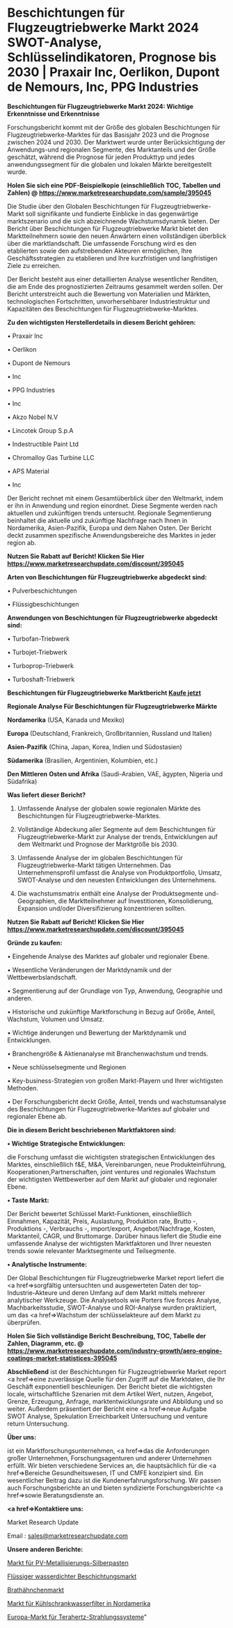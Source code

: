 # Beschichtungen für Flugzeugtriebwerke Markt 2024 SWOT-Analyse, Schlüsselindikatoren, Prognose bis 2030 | Praxair Inc, Oerlikon, Dupont de Nemours, Inc, PPG Industries

<strong>Beschichtungen für Flugzeugtriebwerke Markt 2024: Wichtige Erkenntnisse und Erkenntnisse</strong>

Forschungsbericht kommt mit der Größe des globalen Beschichtungen für Flugzeugtriebwerke-Marktes für das Basisjahr 2023 und die Prognose zwischen 2024 und 2030. Der Marktwert wurde unter Berücksichtigung der Anwendungs-und regionalen Segmente, des Marktanteils und der Größe geschätzt, während die Prognose für jeden Produkttyp und jedes anwendungssegment für die globalen und lokalen Märkte bereitgestellt wurde.

<strong>Holen Sie sich eine PDF-Beispielkopie (einschließlich TOC, Tabellen und Zahlen) @
</strong><strong><a href=https://www.marketresearchupdate.com/sample/395045><strong>https://www.marketresearchupdate.com/sample/395045</u></font></a></strong></strong>

Die Studie über den Globalen Beschichtungen für Flugzeugtriebwerke-Markt soll signifikante und fundierte Einblicke in das gegenwärtige marktszenario und die sich abzeichnende Wachstumsdynamik bieten. Der Bericht über Beschichtungen für Flugzeugtriebwerke Markt bietet den Marktteilnehmern sowie den neuen Anwärtern einen vollständigen überblick über die marktlandschaft. Die umfassende Forschung wird es den etablierten sowie den aufstrebenden Akteuren ermöglichen, Ihre Geschäftsstrategien zu etablieren und Ihre kurzfristigen und langfristigen Ziele zu erreichen.

Der Bericht besteht aus einer detaillierten Analyse wesentlicher Renditen, die am Ende des prognostizierten Zeitraums gesammelt werden sollen. Der Bericht unterstreicht auch die Bewertung von Materialien und Märkten, technologischen Fortschritten, unvorhersehbarer Industriestruktur und Kapazitäten des Beschichtungen für Flugzeugtriebwerke-Marktes.

<strong>Zu den wichtigsten Herstellerdetails in diesem Bericht gehören:</strong>

• Praxair Inc

• Oerlikon

• Dupont de Nemours

• Inc

• PPG Industries

• Inc

• Akzo Nobel N.V

• Lincotek Group S.p.A

• Indestructible Paint Ltd

• Chromalloy Gas Turbine LLC

• APS Material

• Inc

Der Bericht rechnet mit einem Gesamtüberblick über den Weltmarkt, indem er ihn in Anwendung und region einordnet. Diese Segmente werden nach aktuellen und zukünftigen trends untersucht. Regionale Segmentierung beinhaltet die aktuelle und zukünftige Nachfrage nach Ihnen in Nordamerika, Asien-Pazifik, Europa und dem Nahen Osten. Der Bericht deckt zusammen spezifische Anwendungsbereiche des Marktes in jeder region ab.

<strong>Nutzen Sie Rabatt auf Bericht! Klicken Sie Hier
</strong><strong><a href=https://www.marketresearchupdate.com/discount/395045>https://www.marketresearchupdate.com/discount/395045</b></u></font></strong></a>

<strong>Arten von Beschichtungen für Flugzeugtriebwerke abgedeckt sind:</strong>

• Pulverbeschichtungen

• Flüssigbeschichtungen

<strong>Anwendungen von Beschichtungen für Flugzeugtriebwerke abgedeckt sind:</strong>

• Turbofan-Triebwerk

• Turbojet-Triebwerk

• Turboprop-Triebwerk

• Turboshaft-Triebwerk

<strong>Beschichtungen für Flugzeugtriebwerke Marktbericht <a href=https://www.marketresearchupdate.com/buynow/395045>Kaufe jetzt</a></strong>

<strong>Regionale Analyse Für Beschichtungen für Flugzeugtriebwerke Märkte</strong>

<strong>Nordamerika</strong> (USA, Kanada und Mexiko)

<strong>Europa</strong> (Deutschland, Frankreich, Großbritannien, Russland und Italien)

<strong>Asien-Pazifik</strong> (China, Japan, Korea, Indien und Südostasien)

<strong>Südamerika</strong> (Brasilien, Argentinien, Kolumbien, etc.)

<strong>Den Mittleren</strong> <strong>Osten und Afrika</strong> (Saudi-Arabien, VAE, ägypten, Nigeria und Südafrika)

<strong>Was liefert dieser Bericht?</strong>

1. Umfassende Analyse der globalen sowie regionalen Märkte des Beschichtungen für Flugzeugtriebwerke-Marktes.

2. Vollständige Abdeckung aller Segmente auf dem Beschichtungen für Flugzeugtriebwerke-Markt zur Analyse der trends, Entwicklungen auf dem Weltmarkt und Prognose der Marktgröße bis 2030.

3. Umfassende Analyse der im globalen Beschichtungen für Flugzeugtriebwerke-Markt tätigen Unternehmen. Das Unternehmensprofil umfasst die Analyse von Produktportfolio, Umsatz, SWOT-Analyse und den neuesten Entwicklungen des Unternehmens.

4. Die wachstumsmatrix enthält eine Analyse der Produktsegmente und-Geographien, die Marktteilnehmer auf Investitionen, Konsolidierung, Expansion und/oder Diversifizierung konzentrieren sollten.

<strong>Nutzen Sie Rabatt auf Bericht! Klicken Sie Hier
</strong><strong><a href=https://www.marketresearchupdate.com/discount/395045>https://www.marketresearchupdate.com/discount/395045</b></u></font></strong></a>

<strong>Gründe zu kaufen:</strong>

• Eingehende Analyse des Marktes auf globaler und regionaler Ebene.

• Wesentliche Veränderungen der Marktdynamik und der Wettbewerbslandschaft.

• Segmentierung auf der Grundlage von Typ, Anwendung, Geographie und anderen.

• Historische und zukünftige Marktforschung in Bezug auf Größe, Anteil, Wachstum, Volumen und Umsatz.

• Wichtige änderungen und Bewertung der Marktdynamik und Entwicklungen.

• Branchengröße &amp; Aktienanalyse mit Branchenwachstum und trends.

• Neue schlüsselsegmente und Regionen

• Key-business-Strategien von großen Markt-Playern und Ihrer wichtigsten Methoden.

• Der Forschungsbericht deckt Größe, Anteil, trends und wachstumsanalyse des Beschichtungen für Flugzeugtriebwerke-Marktes auf globaler und regionaler Ebene ab.

<strong>Die in diesem Bericht beschriebenen Marktfaktoren sind:</strong>

<strong>• Wichtige Strategische Entwicklungen:</strong>

die Forschung umfasst die wichtigsten strategischen Entwicklungen des Marktes, einschließlich f&amp;E, M&amp;A, Vereinbarungen, neue Produkteinführung, Kooperationen,Partnerschaften, joint ventures und regionales Wachstum der wichtigsten Wettbewerber auf dem Markt auf globaler und regionaler Ebene.

<strong>• Taste Markt:</strong>

Der Bericht bewertet Schlüssel Markt-Funktionen, einschließlich Einnahmen, Kapazität, Preis, Auslastung, Produktion rate, Brutto -, Produktions -, Verbrauchs -, import/export, Angebot/Nachfrage, Kosten, Marktanteil, CAGR, und Bruttomarge. Darüber hinaus liefert die Studie eine umfassende Analyse der wichtigsten Marktfaktoren und Ihrer neuesten trends sowie relevanter Marktsegmente und Teilsegmente.

<strong>• Analytische Instrumente:</strong>

Der Global Beschichtungen für Flugzeugtriebwerke Market report liefert die <a href=>sorgf</a>ältig untersuchten und ausgewerteten Daten der top-Industrie-Akteure und deren Umfang auf dem Markt mittels mehrerer analytischer Werkzeuge. Die Analysetools wie Porters five forces Analyse, Machbarkeitsstudie, SWOT-Analyse und ROI-Analyse wurden praktiziert, um das <a href=>Wachstum</a> der schlüsselakteure auf dem Markt zu überprüfen.

<strong>Holen Sie Sich vollständige Bericht Beschreibung, TOC, Tabelle der Zahlen, Diagramm, etc. @ </strong><strong><a href=https://www.marketresearchupdate.com/industry-growth/aero-engine-coatings-market-statistices-395045>https://www.marketresearchupdate.com/industry-growth/aero-engine-coatings-market-statistices-395045</a></font></strong>

<strong>Abschließend</strong> ist der Beschichtungen für Flugzeugtriebwerke Market report <a href=>eine</a> zuverlässige Quelle für den Zugriff auf die Marktdaten, die Ihr Geschäft exponentiell beschleunigen. Der Bericht bietet die wichtigsten locale, wirtschaftliche Szenarien mit dem Artikel Wert, nutzen, Angebot, Grenze, Erzeugung, Anfrage, marktentwicklungsrate und Abbildung und so weiter. Außerdem präsentiert der Bericht eine <a href=>neue</a> Aufgabe SWOT Analyse, Spekulation Erreichbarkeit Untersuchung und venture return Untersuchung.

<strong>Über uns:</strong>

 ist ein Marktforschungsunternehmen, <a href=>das</a> die Anforderungen großer Unternehmen, Forschungsagenturen und anderer Unternehmen erfüllt. Wir bieten verschiedene Services an, die hauptsächlich für die <a href=>Bereiche</a> Gesundheitswesen, IT und CMFE konzipiert sind. Ein wesentlicher Beitrag dazu ist die Kundenerfahrungsforschung. Wir passen auch Forschungsberichte an und bieten syndizierte Forschungsberichte <a href=>sowie</a> Beratungsdienste an.

<strong><a href=>Kontaktiere uns:</a></strong>

Market Research Update

Email : sales@marketresearchupdate.com

<strong>Unsere anderen Berichte:</strong>

<a href=https://www.linkedin.com/pulse/pv-metallization-silver-paste-market-latest-report>Markt für PV-Metallisierungs-Silberpasten</a>

<a href=https://www.linkedin.com/pulse/liqiud-waterproof-coating-market-future>Flüssiger wasserdichter Beschichtungsmarkt</a>

<a href=https://www.linkedin.com/pulse/fried-chicken-market-size-emerging-trends-consumption>Brathähnchenmarkt</a>

<a href=https://www.linkedin.com/pulse/north-america-refrigerator-water-filters-market-size-growth>Markt für Kühlschrankwasserfilter in Nordamerika</a>

<a href=https://www.linkedin.com/pulse/europe-terahertz-radiation-system-market-size>Europa-Markt für Terahertz-Strahlungssysteme</a>"
